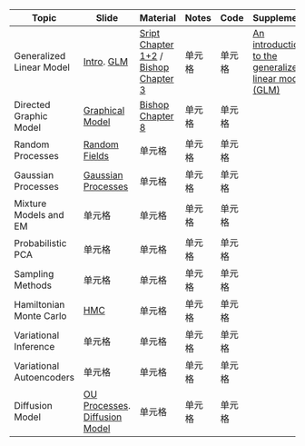 |  Topic   | Slide  | Material  | Notes  | Code | Supplement |
|  ----  | ----  | ----  | ----  | ---- | ---- |
| Generalized Linear Model  | [Intro](https://github.com/HaoranHuang22/KU_course/blob/main/Probabilistic_machine_learning/Slides/PML_Week_1_Interpretation.pdf). [GLM](https://github.com/HaoranHuang22/KU_course/blob/main/Probabilistic_machine_learning/Slides/PML__Week1_GLM.pdf)| [Sript Chapter 1+2](https://github.com/HaoranHuang22/KU_course/blob/main/Probabilistic_machine_learning/Material/Script_PML_Oswin.pdf) / [Bishop Chapter 3](https://github.com/HaoranHuang22/KU_course/blob/main/Probabilistic_machine_learning/Material/Pattern%20Recognition%20and%20Machine%20Learning%20(Christopher%20M.%20Bishop)%20(z-lib.org).pdf)| 单元格 |单元格 | [An introduction to the generalized linear model (GLM)](https://towardsdatascience.com/an-introduction-to-the-generalized-linear-model-glm-e32602ce6a92) |
| Directed Graphic Model  | [Graphical Model](https://github.com/HaoranHuang22/KU_course/blob/main/Probabilistic_machine_learning/Slides/PML_Week2_GM.pdf) | [Bishop Chapter 8](https://github.com/HaoranHuang22/KU_course/blob/main/Probabilistic_machine_learning/Material/Pattern%20Recognition%20and%20Machine%20Learning%20(Christopher%20M.%20Bishop)%20(z-lib.org).pdf) | 单元格 | 单元格 |
| Random Processes  | [Random Fields](https://github.com/HaoranHuang22/KU_course/blob/main/Probabilistic_machine_learning/Slides/PML__Week2_Random_Fields.pdf) | 单元格 | 单元格 | 单元格 |
| Gaussian Processes  | [Gaussian Processes](https://github.com/HaoranHuang22/KU_course/blob/main/Probabilistic_machine_learning/Slides/PML__Week2_GP.pdf) | 单元格 | 单元格 | 单元格 |
| Mixture Models and EM  | 单元格 | 单元格 | 单元格 | 单元格 |
| Probabilistic PCA  | 单元格 | 单元格 | 单元格 | 单元格 |
| Sampling Methods  | 单元格 | 单元格 | 单元格 | 单元格 |
| Hamiltonian Monte Carlo  | [HMC](https://github.com/HaoranHuang22/KU_course/blob/main/Probabilistic_machine_learning/Slides/PML2022_HMC.pdf) | 单元格 | 单元格 | 单元格 |
| Variational Inference  | 单元格 | 单元格 | 单元 格 | 单元格 |
| Variational Autoencoders  | 单元格 | 单元格 | 单元格 | 单元格 |
| Diffusion Model  | [OU Processes](https://github.com/HaoranHuang22/KU_course/blob/main/Probabilistic_machine_learning/Slides/PML_OU.pdf). [Diffusion Model](https://github.com/HaoranHuang22/KU_course/blob/main/Probabilistic_machine_learning/Slides/PML_Diffusion.pdf) | 单元格 | 单元格 | 单元格 |
